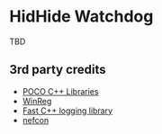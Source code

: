 # HidHide Watchdog

TBD

## 3rd party credits

- [POCO C++ Libraries](https://pocoproject.org/)
- [WinReg](https://github.com/GiovanniDicanio/WinReg)
- [Fast C++ logging library](https://github.com/gabime/spdlog)
- [nefcon](https://github.com/nefarius/nefcon)
